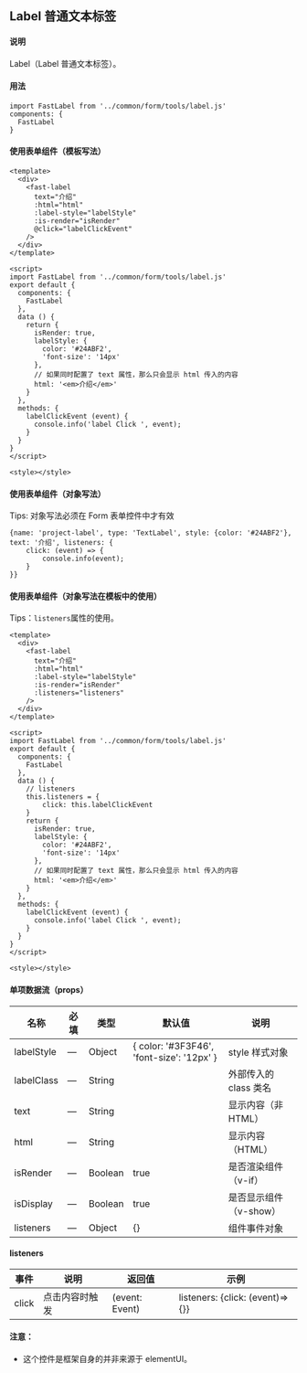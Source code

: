 ## Label 普通文本标签

#### 说明
Label（Label 普通文本标签）。

#### 用法

```
import FastLabel from '../common/form/tools/label.js'
components: {
  FastLabel
}
```

#### 使用表单组件（模板写法）

```
<template>
  <div>
    <fast-label
      text="介绍"
      :html="html"
      :label-style="labelStyle"
      :is-render="isRender"
      @click="labelClickEvent"
    />
  </div>
</template>

<script>
import FastLabel from '../common/form/tools/label.js'
export default {
  components: {
    FastLabel
  },
  data () {
    return {
      isRender: true,
      labelStyle: {
        color: '#24ABF2',
        'font-size': '14px'
      },
      // 如果同时配置了 text 属性，那么只会显示 html 传入的内容
      html: '<em>介绍</em>'
    }
  },
  methods: {
    labelClickEvent (event) {
      console.info('label Click ', event);
    }
  }
}
</script>

<style></style>

```

#### 使用表单组件（对象写法）

Tips: 对象写法必须在 Form 表单控件中才有效

```
{name: 'project-label', type: 'TextLabel', style: {color: '#24ABF2'},
text: '介绍', listeners: {
    click: (event) => {
        console.info(event);
    }
}}
```

#### 使用表单组件（对象写法在模板中的使用）

Tips：`listeners`属性的使用。

```
<template>
  <div>
    <fast-label
      text="介绍"
      :html="html"
      :label-style="labelStyle"
      :is-render="isRender"
      :listeners="listeners"
    />
  </div>
</template>

<script>
import FastLabel from '../common/form/tools/label.js'
export default {
  components: {
    FastLabel
  },
  data () {
    // listeners
    this.listeners = {
        click: this.labelClickEvent
    }
    return {
      isRender: true,
      labelStyle: {
        color: '#24ABF2',
        'font-size': '14px'
      },
      // 如果同时配置了 text 属性，那么只会显示 html 传入的内容
      html: '<em>介绍</em>'
    }
  },
  methods: {
    labelClickEvent (event) {
      console.info('label Click ', event);
    }
  }
}
</script>

<style></style>
```



#### 单项数据流（props）

名称 | 必填 | 类型 | 默认值 | 说明
---|---|---|---|---
labelStyle | — | Object |  { color: '#3F3F46', 'font-size': '12px' } | style 样式对象
labelClass | — | String |   | 外部传入的 class 类名
text | — | String |   | 显示内容（非HTML）
html | — | String |   | 显示内容（HTML）
isRender | — | Boolean |  true | 是否渲染组件（v-if）
isDisplay | — | Boolean |  true | 是否显示组件（v-show）
listeners | — | Object |  {} | 组件事件对象

#### listeners

事件 | 说明 | 返回值 | 示例
---|---|---|---
click | 点击内容时触发 | (event: Event) | listeners: {click: (event)=>{}}

#### 注意：

- 这个控件是框架自身的并非来源于 elementUI。
